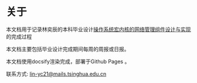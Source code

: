 # 关于

本文档用于记录林奕辰的本科毕业设计[操作系统宏内核的网络管理组件设计与实现
](https://github.com/LIN-Matrix/Starry-On-ArceOS)的完成过程

本文档主要包括毕业设计完成期间每周的周报或日报。

本文档使用docsify渲染完成，部署于Github Pages 。

联系方式: lin-yc21@mails.tsinghua.edu.cn